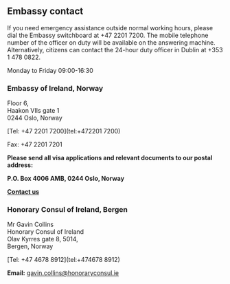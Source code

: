 ## Embassy contact

If you need emergency assistance outside normal working hours, please dial the Embassy switchboard at +47 2201 7200. The mobile telephone number of the officer on duty will be available on the answering machine. Alternatively, citizens can contact the 24-hour duty officer in Dublin at +353 1 478 0822.

Monday to Friday 09:00-16:30

### Embassy of Ireland, Norway

Floor 6,   
Haakon VIIs gate 1   
0244 Oslo, Norway

[Tel: +47 2201 7200](tel:+472201 7200)

Fax: +47 2201 7201

**Please send all visa applications and relevant documents to our postal address:**

**P.O. Box 4006 AMB, 0244 Oslo, Norway**

[**Contact us**](/en/norway/oslo/contact/)

### Honorary Consul of Ireland, Bergen

Mr Gavin Collins   
Honorary Consul of Ireland   
Olav Kyrres gate 8, 5014,   
Bergen, Norway

[Tel: +47 4678 8912](tel:+474678 8912)

**Email:** [gavin.collins@honoraryconsul.ie](mailto:gavin.collins@honoraryconsul.ie)